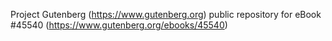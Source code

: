 Project Gutenberg (https://www.gutenberg.org) public repository for eBook #45540 (https://www.gutenberg.org/ebooks/45540)
